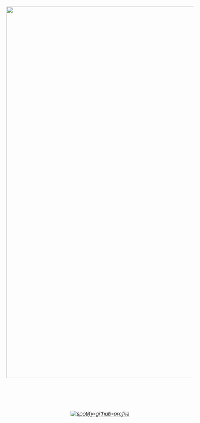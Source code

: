 

</a>

# 
<h6 align="center"> 
  <img width="1000" src="https://i.pinimg.com/736x/cb/e7/26/cbe7262686bbb9b9685f279c99a3000a.jpg">
</br>
</h6>

#
<h6 align="center"> 
</br>
</br>
  
  [![spotify-github-profile](https://spotify-github-profile.kittinanx.com/api/view?uid=u0u4aguznmg71vt7b17xnp0vc&cover_image=true&theme=novatorem&show_offline=true&background_color=121212&interchange=true&bar_color=a30000&bar_color_cover=false)](https://github.com/kittinan/spotify-github-profile)
 
 
